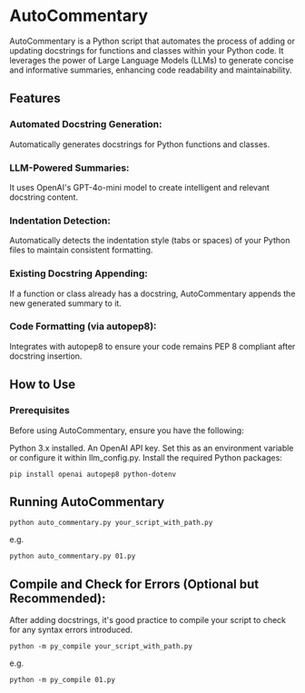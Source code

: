 # AutoCommentary
AutoCommentary is a Python script that automates the process of adding or updating docstrings for functions and classes within your Python code. It leverages the power of Large Language Models (LLMs) to generate concise and informative summaries, enhancing code readability and maintainability.

## Features
### Automated Docstring Generation: 
Automatically generates docstrings for Python functions and classes.
### LLM-Powered Summaries: 
It uses OpenAI's GPT-4o-mini model to create intelligent and relevant docstring content.
### Indentation Detection: 
Automatically detects the indentation style (tabs or spaces) of your Python files to maintain consistent formatting.
### Existing Docstring Appending: 
If a function or class already has a docstring, AutoCommentary appends the new generated summary to it.
### Code Formatting (via autopep8): 
Integrates with autopep8 to ensure your code remains PEP 8 compliant after docstring insertion.

## How to Use
### Prerequisites
Before using AutoCommentary, ensure you have the following:

Python 3.x installed.
An OpenAI API key. Set this as an environment variable or configure it within llm_config.py.
Install the required Python packages:

```pip install openai autopep8 python-dotenv```

## Running AutoCommentary

```python auto_commentary.py your_script_with_path.py```

e.g.

```python auto_commentary.py 01.py```


## Compile and Check for Errors (Optional but Recommended): 
After adding docstrings, it's good practice to compile your script to check for any syntax errors introduced.

```python -m py_compile your_script_with_path.py```

e.g.

```python -m py_compile 01.py```
